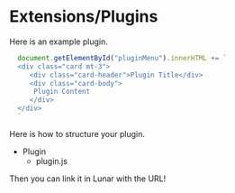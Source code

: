 # Extensions/Plugins

Here is an example plugin.
```js
  document.getElementById("pluginMenu").innerHTML += `
  <div class="card mt-3">
     <div class="card-header">Plugin Title</div>
     <div class="card-body">
      Plugin Content
     </div>
  </div>
  `
```
Here is how to structure your plugin.

- Plugin
  - plugin.js

Then you can link it in Lunar with the URL!
